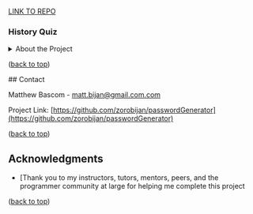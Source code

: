 <!-- PASSWORD GENERATOR -->
<br />
<div>
  <a href="https://github.com/zorobijan/projectQuiz.git">LINK TO REPO</a>

<h3>History Quiz</h3>

</div>
<!-- TABLE OF CONTENTS -->
<details>
  <summary>About the Project</summary>
  <ul>
    <li>
      <a href="#about-the-project">About The Project</a>
      <ul>
  </ul>
   <p>
    This web application is a timed quiz. Users will answer questions one at a time. If they get a question wrong, time will be deducted. At the end of the quiz, the user can input their initials and review their score.</p>
</details>
<p>(<a href="#readme-top">back to top</a>)</p>
## Contact

Matthew Bascom - matt.bijan@gmail.com.com

Project Link: [https://github.com/zorobijan/passwordGenerator](https://github.com/zorobijan/passwordGenerator)

<p>(<a href="#readme-top">back to top</a>)</p>



<!-- ACKNOWLEDGMENTS -->
## Acknowledgments

* [Thank you to my instructors, tutors, mentors, peers, and the programmer community at large for helping me complete this project
<p>(<a href="#readme-top">back to top</a>)</p>
